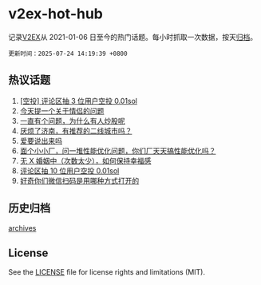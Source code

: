 # v2ex-hot-hub

 记录[V2EX](https://www.v2ex.com/)从 2021-01-06 日至今的热门话题。每小时抓取一次数据，按天[归档](archives)。

`更新时间：2025-07-24 14:19:39 +0800`

## 热议话题

1. [[空投] 评论区抽 3 位用户空投 0.01sol](https://www.v2ex.com/t/1147332)
1. [今天提一个关于情侣的问题](https://www.v2ex.com/t/1147151)
1. [一直有个问题，为什么有人炒股呢](https://www.v2ex.com/t/1147131)
1. [厌烦了济南，有推荐的二线城市吗？](https://www.v2ex.com/t/1147166)
1. [爱要说出来吗](https://www.v2ex.com/t/1147275)
1. [面个小小厂，问一堆性能优化问题，你们厂天天搞性能优化吗？](https://www.v2ex.com/t/1147242)
1. [无 X 婚姻中（次数太少），如何保持幸福感](https://www.v2ex.com/t/1147294)
1. [评论区抽 10 位用户空投 0.01sol](https://www.v2ex.com/t/1147371)
1. [好奇你们微信扫码是用哪种方式打开的](https://www.v2ex.com/t/1147132)

## 历史归档

[archives](archives)

## License

See the [LICENSE](LICENSE) file for license rights and limitations (MIT).
